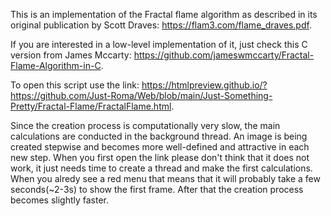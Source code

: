This is an implementation of the Fractal flame algorithm as described in its original publication by Scott Draves: https://flam3.com/flame_draves.pdf.

If you are interested in a low-level implementation of it, just check this C version from James Mccarty: https://github.com/jameswmccarty/Fractal-Flame-Algorithm-in-C.

To open this script use the link: https://htmlpreview.github.io/?https://github.com/Just-Roma/Web/blob/main/Just-Something-Pretty/Fractal-Flame/FractalFlame.html.

Since the creation process is computationally very slow, the main calculations are conducted in the background thread. An image is being created stepwise and becomes more well-defined and attractive in each new step. When you first open the link please don't think that it does not work, it just needs time to create a thread and make the first calculations. When you alredy see a red menu that means that it will probably take a few seconds(~2-3s) to show the first frame. After that the creation process becomes slightly faster. 
